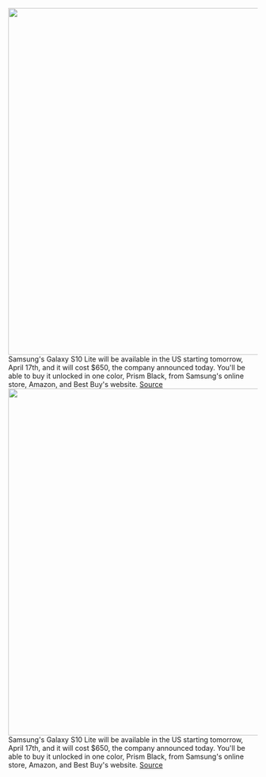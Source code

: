 <img src='https://cdn.vox-cdn.com/thumbor/bwWqkE13dkA57i5J51mO42LWwfk=/528x297:3279x1848/1200x800/filters:focal(1613x773:2227x1387)/cdn.vox-cdn.com/uploads/chorus_image/image/66662935/galaxy_s10_lite_front_and_back.5.png' width='700px' /><br/>
Samsung's Galaxy S10 Lite will be available in the US starting tomorrow, April 17th, and it will cost $650, the company announced today. You'll be able to buy it unlocked in one color, Prism Black, from Samsung's online store, Amazon, and Best Buy's website.
<a href='https://www.theverge.com/2020/4/16/21223674/samsung-galaxy-s10-lite-release-date-price-tab-s6-lite'> Source <a/><img src='https://cdn.vox-cdn.com/thumbor/bwWqkE13dkA57i5J51mO42LWwfk=/528x297:3279x1848/1200x800/filters:focal(1613x773:2227x1387)/cdn.vox-cdn.com/uploads/chorus_image/image/66662935/galaxy_s10_lite_front_and_back.5.png' width='700px' /><br/>
Samsung's Galaxy S10 Lite will be available in the US starting tomorrow, April 17th, and it will cost $650, the company announced today. You'll be able to buy it unlocked in one color, Prism Black, from Samsung's online store, Amazon, and Best Buy's website.
<a href='https://www.theverge.com/2020/4/16/21223674/samsung-galaxy-s10-lite-release-date-price-tab-s6-lite'> Source <a/>